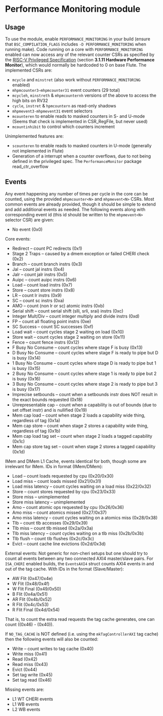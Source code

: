 # Performance Monitoring module
## Usage
To use the module, enable `PERFORMANCE_MONITORING` in your build (ensure that `BSC_COMPILATION_FLAGS` includes `-D PERFORMANCE_MONITORING` when running make).
Code running on a core with `PERFORMANCE_MONITORING` enabled can now access any of the relevant counter CSRs as specified by the [RISC-V Privileged Specification](https://riscv.org/technical/specifications/) (section __3.1.11 Hardware Performance Monitor__), which would normally be hardcoded to 0 on base Flute.
The implemented CSRs are:
- `mcycle` and `minstret` (also work without `PERFORMANCE_MONITORING` enabled)
- `mhpmcounter3–mhpmcounter31` event counters (29 total)
- `mcycleh`, `minstreth` & `mhpmcounternh` versions of the above to access the high bits on RV32
- `cycle`, `instret` & `hpmcountern` as read-only shadows
- `mhpmevent3-mhpmevent31` event selectors
- `mcounteren` to enable reads to masked counters in S- and U-mode (Seems that check is implemented in CSR_RegFile, but never used)
- `mcountinhibit` to control which counters increment

Unimplemented features are:
- `scounteren` to enable reads to masked counters in U-mode (generally not implemented in Flute)
- Generation of a interrupt when a counter overflows, due to not being defined in the privileged spec. The `PerformanceMonitor` package  read_ctr_overflow

## Events
Any event happening any number of times per cycle in the core can be counted, using the provided `mhpmcounter<N>` and `mhpmevent<N>` CSRs. Most common events are already provided, though it should be simple to extend and add additional events as needed.
The following events along with corresponding event id (this id should be written to the `mhpmevent<N>` selector CSR) are given:
- No event (0x0)

Core events:
- Redirect &ndash; count PC redirects (0x1)
- Stage 2 Traps &ndash; caused by a dmem exception or failed CHERI check (0x2)
- Branch &ndash; count branch instrs (0x3)
- Jal &ndash; count jal instrs (0x4)
- Jalr &ndash; count jalr instrs (0x5)
- Auipc &ndash; count auipc instrs (0x6)
- Load &ndash; count load instrs (0x7)
- Store &ndash; count store instrs (0x8)
- LR &ndash; count lr instrs (0x9)
- SC &ndash; count sc instrs (0xa)
- AMO &ndash; count (non lr or sc) atomic instrs (0xb)
- Serial shift &ndash; count serial shift (slli, srli, srai) instrs (0xc)
- Integer Mult/Div &ndash; count integer multiply and divide instrs (0xd)
- FP &ndash; count all floating point instrs (0xe)
- SC Success &ndash; count SC successes (0xf)
- Load wait &ndash; count cycles stage 2 waiting on load (0x10)
- Store wait &ndash; count cycles stage 2 waiting on store (0x11)
- Fence &ndash; count fence instrs (0x12)
- F Busy No Consume &ndash; count cycles where stage F is busy (0x13)
- D Busy No Consume &ndash; count cycles where stage F is ready to pipe but D is busy (0x14)
- 1 Busy No Consume &ndash; count cycles where stage D is ready to pipe but 1 is busy (0x15)
- 2 Busy No Consume &ndash; count cycles where stage 1 is ready to pipe but 2 is busy (0x16)
- 3 Busy No Consume &ndash; count cycles where stage 2 is ready to pipe but 3 is busy (0x17)
- Imprecise setbounds &ndash; count when a setbounds instr does NOT result in the exact bounds requested (0x18)
- Unrepresentable cap &ndash; count when a capability is out of bounds (due to set offset instr) and is nullified (0x19)
- Mem cap load &ndash; count when stage 2 loads a capability wide thing, regardless of tag (0x1a)
- Mem cap store &ndash; count when stage 2 stores a capability wide thing, regardless of tag (0x1b)
- Mem cap load tag set &ndash; count when stage 2 loads a tagged capability (0x1c)
- Mem cap store tag set &ndash; count when stage 2 stores a tagged capability (0x1d)

IMem and DMem L1 Cache, events identical for both, though some are irrelevant for IMem. IDs in format (IMem/DMem):
- Load &ndash; count loads requested by cpu (0x20/0x30)
- Load miss &ndash; count loads missed (0x21/0x31)
- Load miss latency &ndash; count cycles waiting on a load miss (0x22/0x32)
- Store &ndash; count stores requested by cpu (0x23/0x33)
- Store miss &ndash; unimplemented
- Store miss latency &ndash; unimplemented
- Amo &ndash; count atomic ops requested by cpu (0x26/0x36)
- Amo miss &ndash; count atomics missed (0x27/0x37)
- Amo miss latency &ndash; count cycles waiting on a atomics miss (0x28/0x38)
- Tlb &ndash; count tlb accesses (0x29/0x39)
- Tlb miss &ndash; count tlb missed (0x2a/0x3a)
- Tlb miss latency &ndash; count cycles waiting on a tlb miss (0x2b/0x3b)
- Tlb flush &ndash; count tlb flushes (0x2c/0x3c)
- Evict &ndash; count cache line evictions (0x2d/0x3d)

External events:
Not generic for non-cheri setups but one should try to count all events between any two connected AXI4 master/slave pairs.
For `ISA_CHERI` enabled builds, the `EventsAXI4` struct counts AXI4 events in and out of the tag cache. With IDs in the format (Slave/Master):
- AW Flit (0x47/0x4e)
- W Flit (0x48/0x4f)
- W Flit Final (0x49/0x50)
- B Flit (0x4a/0x51)
- AR Flit (0x4b/0x52)
- R Flit (0x4c/0x53)
- R Flit Final (0x4d/0x54)

That is, to count the extra read requests the tag cache generates, one can count ((0x46) - (0x40)).

If `NO_TAG_CACHE` is NOT defined (i.e. using the `mkTagControllerAXI` tag cache) then the following events will also be counted:
- Write &ndash; count writes to tag cache (0x40)
- Write miss (0x41)
- Read (0x42)
- Read miss (0x43)
- Evict (0x44)
- Set tag write (0x45)
- Set tag read (0x46)

Missing events are:
- L1 WT CHERI events
- L1 WB events
- L2 WB events
